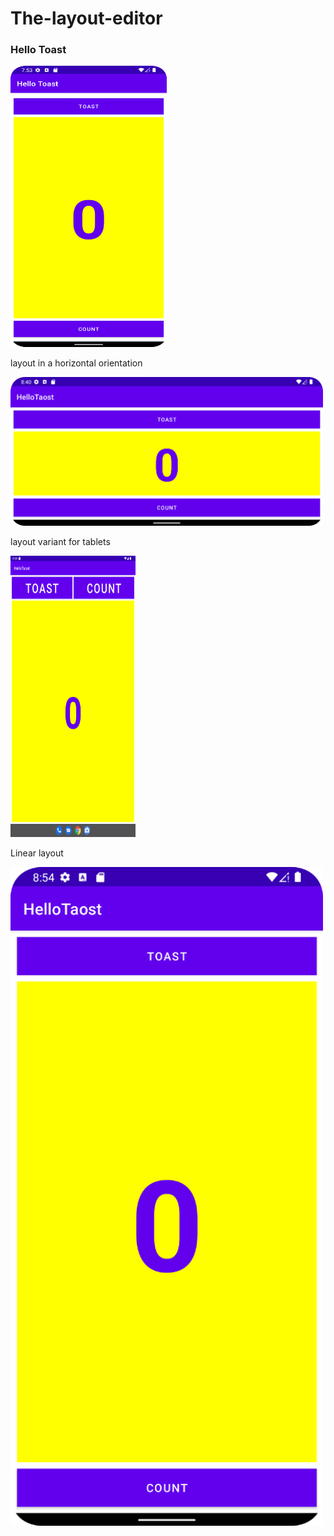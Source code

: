 # The-layout-editor

### Hello Toast

<img src="screenshots/hello%20toast%20task.png" width="250" height="450">

layout in a horizontal orientation

<img src="screenshots/layout%20land.png" width="500">

layout variant for tablets

<img src="screenshots/x-large.png" width="200" height="450">

Linear layout

<img src="screenshots/layout%20linear.png" width="500">
